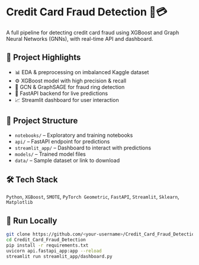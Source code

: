 # Credit Card Fraud Detection 🚨💳

A full pipeline for detecting credit card fraud using XGBoost and Graph Neural Networks (GNNs), with real-time API and dashboard.

## 📌 Project Highlights
- 📊 EDA & preprocessing on imbalanced Kaggle dataset
- ⚙️ XGBoost model with high precision & recall
- 🧠 GCN & GraphSAGE for fraud ring detection
- 🚀 FastAPI backend for live predictions
- 📈 Streamlit dashboard for user interaction

## 📁 Project Structure
- `notebooks/` – Exploratory and training notebooks
- `api/` – FastAPI endpoint for predictions
- `streamlit_app/` – Dashboard to interact with predictions
- `models/` – Trained model files
- `data/` – Sample dataset or link to download

## 🛠️ Tech Stack
`Python`, `XGBoost`, `SMOTE`, `PyTorch Geometric`, `FastAPI`, `Streamlit`, `Sklearn`, `Matplotlib`

## 🚀 Run Locally
```bash
git clone https://github.com/<your-username>/Credit_Card_Fraud_Detection.git
cd Credit_Card_Fraud_Detection
pip install -r requirements.txt
uvicorn api.fastapi_app:app --reload
streamlit run streamlit_app/dashboard.py
